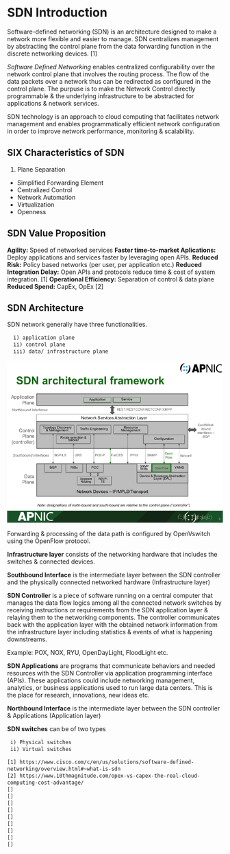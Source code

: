 # SDN Introduction
Software-defined networking (SDN) is an architecture designed to make a network more flexible and easier to manage. SDN centralizes management by abstracting the control plane from the data forwarding function in the discrete networking devices. [1]

*Software Defined Networking* enables centralized configurability over the network control plane that involves the routing process. The flow of the data packets over a network thus can be redirected as configured in the control plane. The purpuse is to make the Network Control directly programmable & the underlying infrastructure to be abstracted for applications & network services. 

SDN technology is an approach to cloud computing that facilitates network management and enables programmatically efficient network configuration in order to improve network performance, monitoring & scalability.

## SIX Characteristics of SDN
1. Plane Separation
* Simplified Forwarding Element
* Centralized Control
* Network Automation
* Virtualization
* Openness

## SDN Value Proposition
**Agility:** Speed of networked services
**Faster time-to-market Aplications:** Deploy applications and services faster by leveraging open APIs.
**Reduced Risk:** Policy based networks (per user, per application etc.)
**Reduced Integration Delay:** Open APIs and protocols reduce time & cost of system integration. [1]
**Operational Efficiency:** Separation of control & data plane
**Reduced Spend:** CapEx, OpEx [2]

## SDN Architecture

SDN network generally have three functionalities. 

	  i) application plane
 	  ii) control plane
 	  iii) data/ infrastructure plane

![SDN-Network](https://github.com/biplabro/SDN-Crash-Course_Openflow-Mininet-RYU/blob/master/images/sdn-arc-frame.png  "SDN_Network")

Forwarding & processing of the data path is configured by OpenVswitch using the OpenFlow protocol.

**Infrastructure layer** consists of the networking hardware that includes the switches & connected devices. 

**Southbound Interface** is the intermediate layer between the SDN controller and the physically connected networked hardware (Infrastructure layer)

**SDN Controller** is a piece of software running on a central computer that manages the data flow logics among all the connected network switches by receiving instructions or requirements from the SDN application layer & relaying them to the networking components. The controller communicates back with the application layer with the obtained network information from the infrastructure layer including statistics & events of what is happening downstreams.

Example: POX, NOX, RYU, OpenDayLight, FloodLight etc.

**SDN Applications** are programs that communicate behaviors and needed resources with the SDN Controller via application programming interface (APIs). These applications could include networking management, analytics, or business applications used to run large data centers. This is the place for research, innovations, new ideas etc. 

**Northbound Interface** is the intermediate layer between the SDN controller & Applications (Application layer)

**SDN switches** can be of two types

	 i) Physical switches
	 ii) Virtual switches
	



```
[1] https://www.cisco.com/c/en/us/solutions/software-defined-networking/overview.html#~what-is-sdn
[2] https://www.10thmagnitude.com/opex-vs-capex-the-real-cloud-computing-cost-advantage/
[]
[]
[]
[]
[]
[]
[]
[]
[]
```
